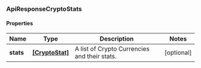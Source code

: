 ### ApiResponseCryptoStats

#### Properties
Name | Type | Description | Notes
------------ | ------------- | ------------- | -------------
**stats** | [**[CryptoStat]**](CryptoStat.md) | A list of Crypto Currencies and their stats. | [optional] 



